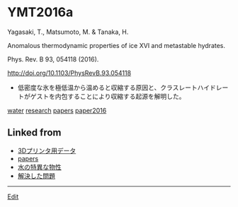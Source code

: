 # YMT2016a

Yagasaki, T., Matsumoto, M. & Tanaka, H.

Anomalous thermodynamic properties of ice XVI and metastable hydrates.

Phys. Rev. B 93, 054118 (2016).

http://doi.org/10.1103/PhysRevB.93.054118


* 低密度な氷を極低温から温めると収縮する原因と、クラスレートハイドレートがゲストを内包することにより収縮する起源を解明した。

[](https://gyazo.com/60b5d01724897fb6c18d9b725009baa9)



[water](water.md) [research](research.md) [papers](papers.md) [paper2016](paper2016.md)



## Linked from

* [3Dプリンタ用データ](3Dプリンタ用データ.md)
* [papers](papers.md)
* [水の特異な物性](水の特異な物性.md)
* [解決した問題](解決した問題.md)


----
[Edit](https://github.com/vitroid/vitroid.github.io/blob/master/MD/YMT2016a.md)
